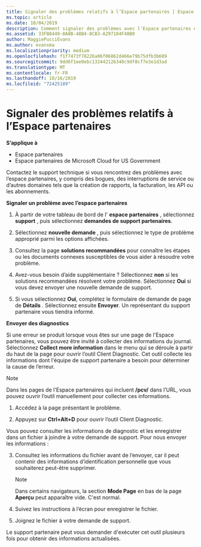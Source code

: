 ```yaml
---
title: Signaler des problèmes relatifs à l’Espace partenaires | Espace partenaires
ms.topic: article
ms.date: 10/04/2019
description: Comment signaler des problèmes avec l'Espace partenaires et collecter des informations de diagnostic pour notre équipe de Support.
ms.assetid: 33FB8449-0A8B-48B4-8CB3-A297104F40B0
author: MaggiePucciEvans
ms.author: evansma
ms.localizationpriority: medium
ms.openlocfilehash: f1f7473f78226a06f06862d466e79b75dfb3b609
ms.sourcegitcommit: 9dd6f1ee0ebc132442126340c9df8cf7e3e1d3ad
ms.translationtype: MT
ms.contentlocale: fr-FR
ms.lasthandoff: 10/16/2019
ms.locfileid: "72425189"
---
```

# <a name="report-problems-with-partner-center"></a>Signaler des problèmes relatifs à l’Espace partenaires

**S’applique à**

- Espace partenaires
- Espace partenaires de Microsoft Cloud for US Government


Contactez le support technique si vous rencontrez des problèmes avec l’espace partenaires, y compris des bogues, des interruptions de service ou d’autres domaines tels que la création de rapports, la facturation, les API ou les abonnements.


**Signaler un problème avec l’espace partenaires**

1. À partir de votre tableau de bord de l' **espace partenaires** , sélectionnez **support** , puis sélectionnez **demandes de support partenaires**.

2. Sélectionnez **nouvelle demande** , puis sélectionnez le type de problème approprié parmi les options affichées.

3. Consultez la page **solutions recommandées** pour connaître les étapes ou les documents connexes susceptibles de vous aider à résoudre votre problème.

4. Avez-vous besoin d’aide supplémentaire ? Sélectionnez **non** si les solutions recommandées résolvent votre problème. Sélectionnez **Oui** si vous devez envoyer une nouvelle demande de support.

5. Si vous sélectionnez **Oui**, complétez le formulaire de demande de page de **Détails** . Sélectionnez ensuite **Envoyer**. Un représentant du support partenaire vous tiendra informé.

**Envoyer des diagnostics**

Si une erreur se produit lorsque vous êtes sur une page de l'Espace partenaires, vous pouvez être invité à collecter des informations du journal. Sélectionnez **Collect more information** dans le menu qui se déroule à partir du haut de la page pour ouvrir l’outil Client Diagnostic. Cet outil collecte les informations dont l'équipe de support partenaire a besoin pour déterminer la cause de l’erreur. 

>[!NOTE]
>Dans les pages de l'Espace partenaires qui incluent **/pcv/** dans l’URL, vous pouvez ouvrir l’outil manuellement pour collecter ces informations.

1. Accédez à la page présentant le problème.

2. Appuyez sur **Ctrl+Alt+D** pour ouvrir l’outil Client Diagnostic.

Vous pouvez consulter les informations de diagnostic et les enregistrer dans un fichier à joindre à votre demande de support. Pour nous envoyer les informations :

3. Consultez les informations du fichier avant de l’envoyer, car il peut contenir des informations d’identification personnelle que vous souhaiterez peut-être supprimer. 

    >[!NOTE]
    >Dans certains navigateurs, la section **Mode Page** en bas de la page **Aperçu** peut apparaître vide. C'est normal.

4. Suivez les instructions à l’écran pour enregistrer le fichier.

5. Joignez le fichier à votre demande de support.

Le support partenaire peut vous demander d'exécuter cet outil plusieurs fois pour obtenir des informations actualisées.

